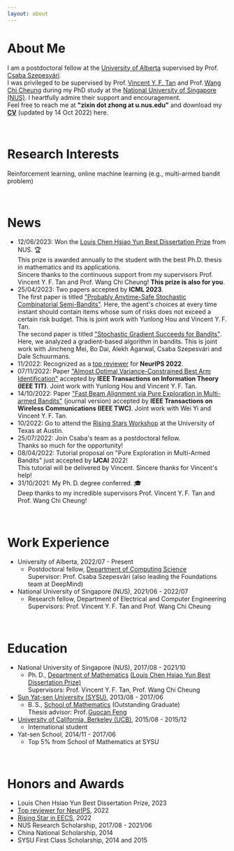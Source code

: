 ```yaml
---
layout: about
---
```


# About Me
<!-- Hi! I am currently a Ph.&thinsp;D.&thinsp;candidate at the
<a href="https://www.math.nus.edu.sg/">Department of Mathematics</a>  -->
<!-- Hi! I am currently a research fellow at the 
<a href="https://www.eng.nus.edu.sg/ece/">Department of Electrical and Computer Engineering</a> 
of
<a href="https://www.nus.edu.sg/">National University of Singapore (NUS)</a>, 
working with 
Prof.&thinsp;<a href="https://www.ece.nus.edu.sg/stfpage/vtan/">Vincent Y.&thinsp;F. Tan</a> and 
Prof.&thinsp;<a href="https://www.eng.nus.edu.sg/isem/staff/cheung-wang-chi/">Wang Chi Cheung</a>. -->
<!--  -->
<!--  -->
<!--  -->
I am a postdoctoral fellow at the <a href="https://www.ualberta.ca/index.html">University of Alberta</a> supervised by Prof.&thinsp;<a href="https://sites.ualberta.ca/~szepesva/">Csaba Szepesvári</a>. 
<br>
I was privileged to be supervised by 
Prof.&thinsp;<a href="https://www.ece.nus.edu.sg/stfpage/vtan/">Vincent Y.&thinsp;F. Tan</a> and 
Prof.&thinsp;<a href="https://www.eng.nus.edu.sg/isem/staff/cheung-wang-chi/">Wang Chi Cheung</a>
during my PhD study at the
<a href="https://www.nus.edu.sg/">National University of Singapore (NUS)</a>.
I heartfully admire their support and encouragement.
<br>
Feel free to reach me at <b>"zixin dot zhong at u.nus.edu"</b> and download my <a href="cv/cv_zixin_zhong_2022_10_14_eng.pdf"><b>CV</b></a> (updated by 14 Oct 2022) here.

<!--**Hometown**: Zhanjiang City, Guangdong Province, China -->

<!-- :envelope:  -->
<!-- **Email**: zixin.zhong@u.nus.edu  -->

<!-- 📝  -->
<!-- **CV**:   <a href="cv/cv_zixin_zhong_1025_2021_eng.pdf">pdf</a> (updated by 25 Oct 2021)   -->


<!-- <button class="btn"><i class="fa fa-home"></i>HOME</button> -->
<!-- <span class="block-highlight"><b>&thinsp;Email&thinsp;</b></span> &nbsp;zixin dot zhong at u.nus.edu -->
<!-- <button class="btn">**Email me**</button> &nbsp;&nbsp;&nbsp; via "zixin dot zhong at u dot nus dot edu" -->
<!-- <br>  -->


<!-- <span class="block-highlight"><b>&thinsp;Email&thinsp;</b></span> &nbsp;zixin dot zhong at u.nus.edu

<span id="blocktype">
     <a href="cv/cv_zixin_zhong_1208_2021_eng.pdf"><b>&thinsp;CV Download&thinsp;</b></a>  &nbsp;
</span>
(updated by 08 Dec 2021) -->
<!-- <btn1 href="cv/cv_zixin_zhong_1025_2021_eng.pdf">**Download CV**</btn1> (updated by 25 Oct 2021) -->




<!---There is no specific format here. You can fill out the form you want.  
For example, you might want to write a brief introduction about your self, experience, interests, publications, and other information.  
I wrote "about me", "career", and "interests" on this page as an example.  
--->

<br/>

# Research Interests
Reinforcement learning, online machine learning (e.g., multi-armed bandit problem)

<br/>


# News
<!-- emoji table: https://gist.github.com/rxaviers/7360908 -->
<ul>
     
<!-- <li> 🐯 🐯 🐯 <strong>Happy Chinese New Year!</strong> 🐯 🐯 🐯 </li> -->
     
<!-- <li> &#128640; &#128640; &#128640; <strong>Open to job market!</strong> &#128640; &#128640; &#128640; </li>
 -->
     
<li> 12/06/2023: Won the <a href="https://www.math.nus.edu.sg/about/university-awards-accolades-for-graduate/#:~:text=Louis%20Chen%20Hsiao%20Yun%20Best%20Dissertation%20Prize&text=thesis%20in%20mathematics%20and%20its,award%20of%20%24500%20Singapore%20Dollars">Louis Chen Hsiao Yun Best Dissertation Prize</a> from NUS. 🏆 
     <br> This prize is awarded annually to the student with the best Ph.D. thesis in mathematics and its applications.
     <br> Sincere thanks to the continuous support from my supervisors Prof. Vincent Y.&thinsp;F. Tan and Prof. Wang Chi Cheung! <b>This prize is also for you</b>.
</li>
     
<li> 25/04/2023: Two papers accepted by <b>ICML 2023</b>. 
     <br> The first paper is titled <a href="https://arxiv.org/abs/2301.13393">"Probably Anytime-Safe Stochastic Combinatorial Semi-Bandits"</a>. Here, the agent's choices at every time instant should contain items whose sum of risks does not exceed a certain risk budget. This is joint work with Yunlong Hou and Vincent Y.&thinsp;F. Tan. 
<br> The second paper is titled <a href="https://icml.cc/Conferences/2023/ScheduleMultitrack?event=24315">"Stochastic Gradient Succeeds for Bandits"</a>. Here, we analyzed a gradient-based algorithm in bandits. This is joint work with Jincheng Mei, Bo Dai, Alekh Agarwal, Csaba Szepesvári and Dale Schuurmans.
 </li>

<li> 11/2022: Recognized as a <a href="https://neurips.cc/Conferences/2022/ProgramCommittee">top reviewer</a> for <b>NeurIPS 2022</b>.  </li>
     
<li> 07/11/2022: Paper <a href="https://arxiv.org/abs/2201.10142">"Almost Optimal Variance-Constrained Best Arm Identification"</a> accepted by <b>IEEE Transactions on Information Theory (IEEE TIT)</b>. Joint work with Yunlong Hou and Vincent Y.&thinsp;F. Tan.       
     </li>
     
<li> 14/10/2022: Paper <a href="https://arxiv.org/abs/2210.12625">"Fast Beam Alignment via Pure Exploration in Multi-armed Bandits"</a> (journal version) accepted by <b>IEEE Transactions on Wireless Communications (IEEE TWC)</b>. Joint work with Wei Yi and Vincent Y.&thinsp;F. Tan.       
     </li>

<li> 10/2022: Go to attend the <a href="https://risingstars.utexas.edu/">Rising Stars Workshop</a> at the University of Texas at Austin.
     </li>
     
<li> 25/07/2022: Join Csaba's team as a postdoctoral fellow.
     <br> Thanks so much for the opportunity!
<!--      I will be the single presenter. -->
     </li>

<li> 08/04/2022: Tutorial proposal on "Pure Exploration in Multi-Armed Bandits" just accepted by <b>IJCAI</b> 2022! 
     <br> This tutorial will be delivered by Vincent. Sincere thanks for Vincent's help!
<!--      I will be the single presenter. -->
     </li>
     
 <li> 31/10/2021: My Ph.&thinsp;D.&thinsp;degree conferred.  🎓
 <br> Deep thanks to my incredible supervisors Prof. Vincent Y.&thinsp;F. Tan and Prof. Wang Chi Cheung!  
     </li>  
     
     
     

 

</ul>
     
<!--  <a href="https://github.com/zixinzh/2021-JMLR.git">[code]</a> -->

<br/>




# Work Experience
<ul>
     
<li> University of Alberta, 2022/07 - Present
   <ul>
    <li> Postdoctoral fellow, <a href="https://www.ualberta.ca/computing-science/index.html">Department of Computing Science</a>
      <br> Supervisor: Prof. Csaba Szepesvári (also leading the Foundations team at DeepMind)
    </li>
   </ul>
 </li>
<li> National University of Singapore (NUS), 2021/06 - 2022/07
   <ul>
    <li> Research fellow, Department of Electrical and Computer Engineering
      <br> Supervisors: Prof. Vincent Y.&thinsp;F. Tan and Prof. Wang Chi Cheung  
    </li>
   </ul>
 </li>
  
</ul> 

  

<br/>

# Education

<ul>
<li> National University of Singapore (NUS), 2017/08 - 2021/10
   <ul>
    <li> Ph.&thinsp;D., <a href="https://www.math.nus.edu.sg/">Department of Mathematics</a> <a href="https://www.math.nus.edu.sg/about/university-awards-accolades-for-graduate/#:~:text=Louis%20Chen%20Hsiao%20Yun%20Best%20Dissertation%20Prize&text=thesis%20in%20mathematics%20and%20its,award%20of%20%24500%20Singapore%20Dollars.">
(Louis Chen Hsiao Yun Best Dissertation Prize)</a>  
<!--          candidate -->
      <br> Supervisors: Prof. Vincent Y.&thinsp;F. Tan, Prof. Wang Chi Cheung 
    </li>
   </ul>
 </li>
  
<li> <a href="http://www.sysu.edu.cn/en/index.htm">Sun Yat-sen University (SYSU)</a>, 2013/08 - 2017/06
   <ul>
    <li> B.&thinsp;S., <a href="http://math.sysu.edu.cn/">School of Mathematics</a> (Outstanding Graduate)
      <br> Thesis advisor: Prof.&thinsp;<a href="http://math.sysu.edu.cn/teacher/427">Guocan Feng</a>
    </li>
   </ul>
 </li>
 
<li> <a href="https://www.berkeley.edu/">University of California, Berkeley (UCB)</a>, 2015/08 - 2015/12
   <ul>
    <li> International student
    </li>
   </ul>
 </li>
 
 
<li> Yat-sen School, 2014/11 - 2017/06
   <ul>
    <li> Top 5% from School of Mathematics at SYSU
    </li>
   </ul>
 </li>
 
</ul> 



<!-- * National University of Singapore (NUS), 2017/08 - present
  * Ph.&thinsp;D. candidate, Department of Mathematics 
    * Supervisors: Prof. Vincent Y.&thinsp;F. Tan, Prof. Wang Chi Cheung 
    
* <a href="http://www.sysu.edu.cn/en/index.htm">Sun Yat-sen University (SYSU)</a>, 2013/08 - 2017/06
  * B.&thinsp;S., <a href="http://math.sysu.edu.cn/">School of Mathematics</a> (Outstanding Graduate)
    * Thesis advisor: Prof.&thinsp;<a href="http://math.sysu.edu.cn/teacher/427">Guocan Feng</a>
    
* <a href="https://www.berkeley.edu/">University of California, Berkeley (UCB)</a>, 2015/08 - 2015/12
  * International student
  
* Yat-sen School, 2014/11 - 2017/06
  * Top 5% from School of Mathematics at SYSU -->

<br/>

# Honors and Awards
* Louis Chen Hsiao Yun Best Dissertation Prize, 2023
* <a href="https://neurips.cc/Conferences/2022/ProgramCommittee">Top reviewer for NeurIPS</a>, 2022
* <a href="https://risingstars.utexas.edu/profiles/zixin-zhong/">Rising Star in EECS</a>, 2022
* NUS Research Scholarship, 2017/08 - 2021/06
* China National Scholarship, 2014
* SYSU First Class Scholarship, 2014 and 2015

<!--
| <! -- -- > |  <! -- -- > | 
| :--                  |:--                       |
| 2017/08 - present	| NUS Research Scholarship |
|2014	                 | National Merit Scholarship, China |
| 2014, 2015	          | First Class Scholarship, SYSU |
-->

<br/>

  
<!---# Career
* Second Company (2012/01 ~ )
  * Web Application Firewall
    * Developed TCP network acceleration module.
    * Developde Application User Interface.
* First Company (2011/01 ~ 2011/12)
  * VPN Development Company
  * Team Leader of VPN Development Div.
<br/>
--->

<!---
# Interests
I am interested in swimming.
I am interested in technology trends.  
I'm not afraid to learn languages, but I enjoy using Python.  
I like to automate and reduce annoying things.  
--->

<!-- <hr> -->

<!-- <p>This page has been accessed at least
<a href="http://stuff.mit.edu/doc/counter-howto.html"><img 
src="http://stuff.mit.edu/cgi/counter/zixinzh1" alt="several"></a> times since 14 Oct 2021, and on average <a href="http://stuff.mit.edu/doc/counter-howto.html"><img 
src="http://stuff.mit.edu/cgi/perday/zixinzh1" alt="several"></a> per day. 
</p> -->
<!-- https://clustrmaps.com/add
<script type="text/javascript" id="clustrmaps" src="//cdn.clustrmaps.com/map_v2.js?cl=ffffff&w=a&t=n&d=Hc1N22Jm0sgvB0mawrM4BFuzVJlc_s80BHUBH_EB7wI"></script> -->
